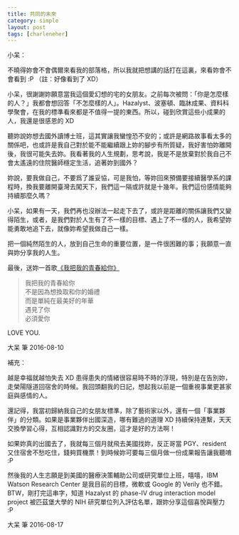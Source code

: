 ```yaml
---
title: 共同的未來
category: simple
layout: post
tags: [charleneher]
---
```

小呆：

不曉得妳會不會偶爾來看我的部落格，所以我就把想講的話打在這裏，來看妳會不會看到 :P （註：好像看到了 XD）

小呆，很謝謝妳願意當我這個愛幻想的宅的女朋友。之前每次被問：「你是怎麼樣的人？」我都會想回答「不怎麼樣的人」。Hazalyst、波塞頓、臨牀成果、資料科學聚會，在我的標準看來都是不值得一提的東西。所以，碰到欣賞這些小成果的人，我還是很感恩的 XD

聽妳說妳想去國外讀博士班，這其實讓我蠻惶恐不安的；或許是網路故事看太多的關係吧，也或許是我自己對於能不能繼續跟上妳的腳步有所質疑，我好害怕妳離開後，我很可能失去妳。我看著我的人生規劃，思考說，我是不是放棄對於我自己不會太遙遠的住院醫師穩定生活，追著妳到國外？

妳說，要我做自己，不要爲了誰妥協，可是我怕，等妳回來預備要接續醫學系的課程時，換我要離開臺灣去闖天下，我們這一隔或許就是十幾年。我們這份感情能夠持續那麼久嗎？

小呆，如果有一天，我們再也沒辦法一起走下去了，或許是距離的關係讓我們又變得陌生，或者，是我們對於人生有了不一樣的目標、遇上了不一樣的人，我希望妳能勇敢地追下去，就像妳希望我做自己一樣。

把一個純然陌生的人，放到自己生命的重要位置，是一件很困難的事；我願意一直與妳分享我的人生。

最後，送妳一首歌[《我把我的青春給你》](https://flipermag.com/2016/08/07/young-4/)

> 我把我的青春給你  
> 不是因為想換取和你的婚禮  
> 而是單純在最美好的年華  
> 遇見了你  
> 必須愛你  

LOVE YOU.

大呆 筆 2016-08-10


補充：

越是幸福就越怕失去 XD 患得患失的情緒很容易時不時的浮現，特別是在告別妳，走榮陽隧道回宿舍的時候。我回頭翻我的日記，想起我以前是一個重視事業更甚家庭與感情的人。

還記得，我當初歸納我自己的女朋友標準，除了藝術家以外，還有一個「事業夥伴」的分類。如果是事業夥伴出國深造，哪有難過的道理 XD 持續保持連繫，天天交換學習心得，互相認識對方的交友圈，這才是好的方法啊！

如果妳真的出國去了，我就每三個月就飛去美國找妳，反正哥當 PGY、resident 又住宿舍不愁吃住，錢夠買機票！到時候妳可要每三個月做一份成果報告讓我聽唷 :P

然後我的人生志願是到美國的醫療決策輔助公司或研究單位上班，嘻嘻，IBM Watson Research Center 是我目前的目標，微軟或 Google 的 Verily 也不錯。BTW，剛打完這串字，知道 Hazalyst 的 phase-IV drug interaction model project 被匹茲堡大學的 NIH 研究單位列入評估名單，跟妳分享這個喜悅與壓力 :P

大呆 筆 2016-08-17

